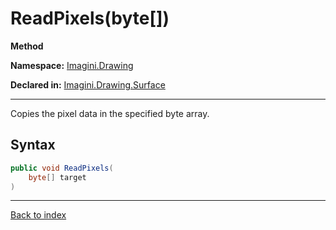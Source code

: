 # ReadPixels(byte[])

**Method**

**Namespace:** [Imagini.Drawing](Imagini.Drawing.md)

**Declared in:** [Imagini.Drawing.Surface](Imagini.Drawing.Surface.md)

------



Copies the pixel data in the specified byte array.


## Syntax

```csharp
public void ReadPixels(
	byte[] target
)
```

------

[Back to index](index.md)